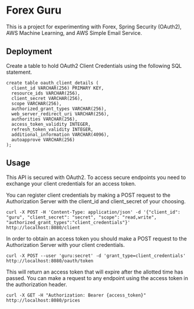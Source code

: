 # Forex Guru
This is a project for experimenting with Forex, Spring Security (OAuth2), AWS Machine Learning, and 
AWS Simple Email Service.

## Deployment

Create a table to hold OAuth2 Client Credentials using the following SQL statement. 
```
create table oauth_client_details (
  client_id VARCHAR(256) PRIMARY KEY,
  resource_ids VARCHAR(256),
  client_secret VARCHAR(256),
  scope VARCHAR(256),
  authorized_grant_types VARCHAR(256),
  web_server_redirect_uri VARCHAR(256),
  authorities VARCHAR(256),
  access_token_validity INTEGER,
  refresh_token_validity INTEGER,
  additional_information VARCHAR(4096),
  autoapprove VARCHAR(256)
);
```

## Usage
This API is secured with OAuth2. To access secure endpoints you need to exchange your client
credentials for an access token.

You can register client credentials by making a POST request to the Authorization Server with the
client_id and client_secret of your choosing.
```
curl -X POST -H 'Content-Type: application/json' -d '{"client_id": "guru", "client_secret": "secret", "scope": "read,write", "authorized_grant_types":"client_credentials"}' http://localhost:8080/client
```

In order to obtain an access token you should make a POST request to the Authorization Server with your client credentials.

```
curl -X POST --user 'guru:secret' -d 'grant_type=client_credentials' http://localhost:8080/oauth/token
```

This will return an access token that will expire after the allotted time has passed.
You can make a request to any endpoint using the access token in the authorization header.

```
curl -X GET -H "Authorization: Bearer {access_token}" http://localhost:8080/prices
```

